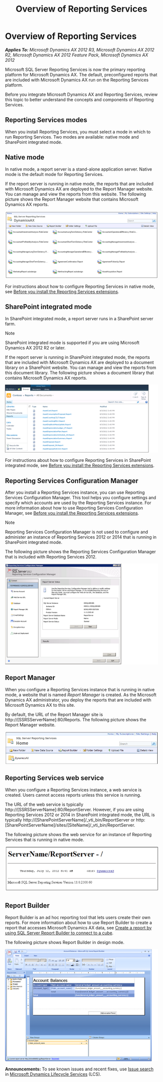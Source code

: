 ﻿---
title: Overview of Reporting Services
TOCTitle: Overview of Reporting Services
ms:assetid: 38f68dc5-b863-44bf-b913-a640bb3a9cfd
ms:mtpsurl: https://technet.microsoft.com/en-us/library/Dd309644(v=AX.60)
ms:contentKeyID: 35132837
ms.date: 06/04/2014
mtps_version: v=AX.60
---

# Overview of Reporting Services 


_**Applies To:** Microsoft Dynamics AX 2012 R3, Microsoft Dynamics AX 2012 R2, Microsoft Dynamics AX 2012 Feature Pack, Microsoft Dynamics AX 2012_

Microsoft SQL Server Reporting Services is now the primary reporting platform for Microsoft Dynamics AX. The default, preconfigured reports that are included with Microsoft Dynamics AX run on the Reporting Services platform.

Before you integrate Microsoft Dynamics AX and Reporting Services, review this topic to better understand the concepts and components of Reporting Services.

## Reporting Services modes

When you install Reporting Services, you must select a mode in which to run Reporting Services. Two modes are available: native mode and SharePoint integrated mode.

## Native mode

In native mode, a report server is a stand-alone application server. Native mode is the default mode for Reporting Services.

If the report server is running in native mode, the reports that are included with Microsoft Dynamics AX are deployed to the Report Manager website. You can manage and view the reports from this website. The following picture shows the Report Manager website that contains Microsoft Dynamics AX reports.

![Reporting Services in native mode](images/Dd309644.BI_SSRSNativeMode(AX.60).png "Reporting Services in native mode")

For instructions about how to configure Reporting Services in native mode, see [Before you install the Reporting Services extensions](before-you-install-the-reporting-services-extensions.md).

## SharePoint integrated mode

In SharePoint integrated mode, a report server runs in a SharePoint server farm.


> [!NOTE]
> <P>SharePoint integrated mode is supported if you are using Microsoft Dynamics AX 2012 R2 or later.</P>



If the report server is running in SharePoint integrated mode, the reports that are included with Microsoft Dynamics AX are deployed to a document library on a SharePoint website. You can manage and view the reports from this document library. The following picture shows a document library that contains Microsoft Dynamics AX reports.

![Document library in SharePoint](images/Dd309644.BI_DocumentLibrary(AX.60).png "Document library in SharePoint")

For instructions about how to configure Reporting Services in SharePoint integrated mode, see [Before you install the Reporting Services extensions](before-you-install-the-reporting-services-extensions.md).

## Reporting Services Configuration Manager

After you install a Reporting Services instance, you can use Reporting Services Configuration Manager. This tool helps you configure settings and specify which accounts are used by the Reporting Services instance. For more information about how to use Reporting Services Configuration Manager, see [Before you install the Reporting Services extensions](before-you-install-the-reporting-services-extensions.md).


> [!NOTE]
> <P>Reporting Services Configuration Manager is not used to configure and administer an instance of Reporting Services 2012 or 2014 that is running in SharePoint integrated mode.</P>



The following picture shows the Reporting Services Configuration Manager that is included with Reporting Services 2012.

![Reporting Services Configuration Manager](images/Dd309644.BI_SSRSConfigurationManager(AX.60).png "Reporting Services Configuration Manager")

## Report Manager

When you configure a Reporting Services instance that is running in native mode, a website that is named *Report Manager* is created. As the Microsoft Dynamics AX administrator, you deploy the reports that are included with Microsoft Dynamics AX to this site.

By default, the URL of the Report Manager site is http://\[SSRSServerName\]:80/Reports. The following picture shows the Report Manager website.

![Report Manager](images/Dd309644.BI_ReportManager(AX.60).png "Report Manager")

## Reporting Services web service

When you configure a Reporting Services instance, a web service is created. Users cannot access reports unless this service is running.

The URL of the web service is typically http://\[SSRSServerName\]:80/ReportServer. However, if you are using Reporting Services 2012 or 2014 in SharePoint integrated mode, the URL is typically http://\[SharePointServerName\]/\_vti\_bin/ReportServer or http:\[SharePointServerName\]/sites/\[SiteName\]/\_vti\_bin/ReportServer.

The following picture shows the web service for an instance of Reporting Services that is running in native mode.

![Reporting Services web service](images/Dd309644.BI_SSRSWebService(AX.60).png "Reporting Services web service")

## Report Builder

Report Builder is an ad hoc reporting tool that lets users create their own reports. For more information about how to use Report Builder to create a report that accesses Microsoft Dynamics AX data, see [Create a report by using SQL Server Report Builder to connect to a cube](create-a-report-by-using-sql-server-report-builder-to-connect-to-a-cube.md).

The following picture shows Report Builder in design mode.

![Report Builder](images/Gg731920.BI_ReportBuilderUsingCube(AX.60).png "Report Builder")

  
**Announcements:** To see known issues and recent fixes, use [Issue search](http://go.microsoft.com/fwlink/?linkid=389258) in [Microsoft Dynamics Lifecycle Services](http://go.microsoft.com/fwlink/?linkid=306505) (LCS).

